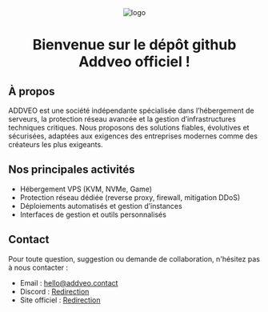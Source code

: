 <div align="center">
  <img src="https://i.imgur.com/RKxZGG5.jpeg" alt="logo">
</div>

<h1 align="center">Bienvenue sur le dépôt github Addveo officiel !</h1>

## À propos
ADDVEO est une société indépendante spécialisée dans l’hébergement de serveurs, la protection réseau avancée et la gestion d’infrastructures techniques critiques.
Nous proposons des solutions fiables, évolutives et sécurisées, adaptées aux exigences des entreprises modernes comme des créateurs les plus exigeants.

## Nos principales activités
- Hébergement VPS (KVM, NVMe, Game)
- Protection réseau dédiée (reverse proxy, firewall, mitigation DDoS)
- Déploiements automatisés et gestion d’instances
- Interfaces de gestion et outils personnalisés

## Contact
Pour toute question, suggestion ou demande de collaboration, n'hésitez pas à nous contacter :

- Email : hello@addveo.contact
- Discord : [Redirection](https://discord.gg/addveo)
- Site officiel : [Redirection](https://addveo.com/)
